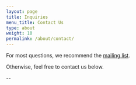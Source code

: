 ```yaml
---
layout: page
title: Inquiries
menu_title: Contact Us
type: about
weight: 10
permalink: /about/contact/
---
```


For most questions, we recommend the [mailing list][0].

Otherwise, feel free to contact us below.

--

<script type="text/javascript">var host = (("https:" == document.location.protocol) ? "https://secure." : "http://");document.write(unescape("%3Cscript src='" + host + "wufoo.com/scripts/embed/form.js' type='text/javascript'%3E%3C/script%3E"));</script>

<script type="text/javascript">
var z7x3k1 = new WufooForm();
z7x3k1.initialize({
'userName':'quickfixn', 
'formHash':'z7x3k1', 
'autoResize':true,
'height':'500',
'header':'show'});
z7x3k1.display();
</script>

[0]: /help
